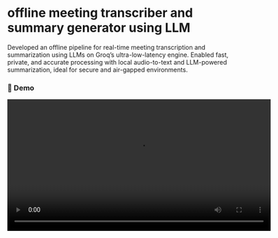 # offline meeting transcriber and summary generator using LLM
Developed an offline pipeline for real-time meeting transcription and summarization using LLMs on Groq’s ultra-low-latency engine. Enabled fast, private, and accurate processing with local audio-to-text and LLM-powered summarization, ideal for secure and air-gapped environments.

### 🎥 Demo

<video src="https://github.com/Izhar-Nabi/Offline-Meeting-Summarization-with-LLM/blob/0dfb6a78c9ab6b3b6ea80b950ae8dca07115ce16/Demo_video/Enhanced%20Audio%20Transcription%20and%201%20more%20page%20-%20Personal%20-%20Microsoft%E2%80%8B%20Edge%202025-07-10%2020-15-00.mp4" controls width="600"></video>
